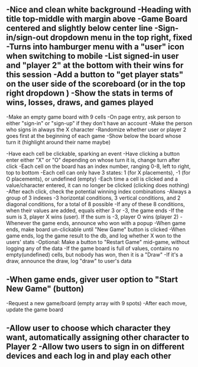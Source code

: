 
<!-- LAYOUT------------->

-Nice and clean white background
-Heading with title top-middle with margin above
-Game Board centered and slightly below center line
-Sign-in/sign-out dropdown menu in the top right, fixed
  -Turns into hamburger menu with a "user" icon when switching to mobile
-List signed-in user and "player 2" at the bottom with their wins for this session
-Add a button to "get player stats" on the user side of the scoreboard (or in the top right dropdown )
-Show the stats in terms of wins, losses, draws, and games played
-


<!--GAME ENGINE-------->

-Make an empty game board with 9 cells
-On page entry, ask person to either "sign-in" or "sign-up" if they don't have an account
-Make the person who signs in always the X character
-Randomize whether user or player 2 goes first at the beginning of each game
-Show below the board whose turn it (highlight around their name maybe)

-Have each cell be clickable, sparking an event
-Have clicking a button enter either "X" or "O" depending on whose turn it is, change turn after click
-Each cell on the board has an index number, ranging 0-8, left to right, top to bottom
-Each cell can only have 3 states: 1 (for X placements), -1 (for O placements), or undefined (empty)
-Each time a cell is clicked and a value/character entered, it can no longer be clicked (clicking does nothing)
-After each click, check the potential winning index combinations
  -Always a group of 3 indexes
  -3 horizontal conditions, 3 vertical conditions, and 2 diagonal conditions, for a total of 8 possible
  -If any of these 8 conditions, when their values are added, equals either 3 or -3, the game ends
  -If the sum is 3, player X wins (user). If the sum is -3, player O wins (player 2)
-Whenever the game ends, announce who won with a popup
-When game ends, make board un-clickable until "New Game" button is clicked
-When game ends, log the game result to the db, and log whether X won to the users' stats
-Optional: Make a button to "Restart Game" mid-game, without logging any of the data
-If the game board is full of values, contains no empty(undefined) cells, but nobody has won, then it is a "Draw"
-If it's a draw, announce the draw, log "draw" to user's data

-When game ends, giver user option to "Start New Game" (button)
-

<!-- GAME API -->

-Request a new game/board (empty array with 9 spots)
-After each move, update the game board



<!--BONUS/OPTIONAL-------->

-Allow user to choose which character they want, automatically assigning other character to Player 2
-Allow two users to sign in on different devices and each log in and play each other
-
